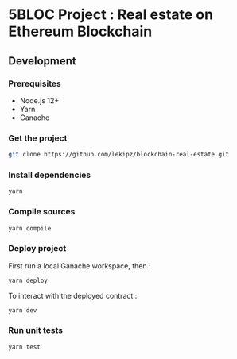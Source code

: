 # 5BLOC Project : Real estate on Ethereum Blockchain

## Development

### Prerequisites

- Node.js 12+
- Yarn
- Ganache

### Get the project

```sh
git clone https://github.com/lekipz/blockchain-real-estate.git
```

### Install dependencies

```sh
yarn
```

### Compile sources

```sh
yarn compile
```

### Deploy project

First run a local Ganache workspace, then :
```sh
yarn deploy
```

To interact with the deployed contract :
```sh
yarn dev
```

### Run unit tests

```sh
yarn test
```
